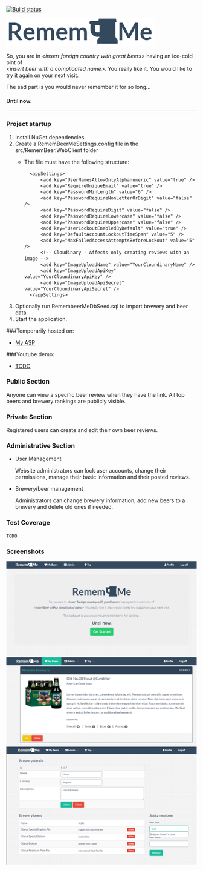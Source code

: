 ﻿[![Build status](https://ci.appveyor.com/api/projects/status/x8qjkqquq70j0t76?svg=true)](https://ci.appveyor.com/project/J0hnyBG/remembeerme)

![RememBeerMe Logo](docs/img/remembeerme-logo.PNG)

<p>So, you are in <em>&lt;insert foreign country with great beers&gt;</em> having an ice-cold pint of <br> <em>&lt;insert beer with a complicated name&gt;</em>. You really like it. 
           You would like to try it again on your next visit.
       </p>
<p>The sad part is you would never remember it for so long...</p>
       
#### Until now.

<hr/>

### Project startup
 1. Install NuGet dependencies
 2. Create a RememBeerMeSettings.config file in the src/RememBeer.WebClient folder
    - The file must have the following structure: 
    
            <appSettings>   
                <add key="UserNamesAllowOnlyAlphanumeric" value="true" />
                <add key="RequireUniqueEmail" value="true" />
                <add key="PasswordMinLength" value="6" />
                <add key="PasswordRequireNonLetterOrDigit" value="false" />
                <add key="PasswordRequireDigit" value="false" />
                <add key="PasswordRequireLowercase" value="false" />
                <add key="PasswordRequireUppercase" value="false" />
                <add key="UserLockoutEnabledByDefault" value="true" />
                <add key="DefaultAccountLockoutTimeSpan" value="5" />
                <add key="MaxFailedAccessAttemptsBeforeLockout" value="5" />
                <!-- Cloudinary - Affects only creating reviews with an image -->
                <add key="ImageUploadName" value="YourCloundinaryName" />
                <add key="ImageUploadApiKey" value="YourCloundinaryApiKey" />
                <add key="ImageUploadApiSecret" value="YourCloundinaryApiSecret" />
            </appSettings>
            
3. Optionally run RemembeerMeDbSeed.sql to import brewery and beer data.
4. Start the application.

###Temporarily hosted on:
- [My ASP](http://j0hnybg-001-site1.dtempurl.com/)
 
###Youtube demo:
 - [TODO]()
 
### Public Section
 
 Anyone can view a specific beer review when they have the link. All top beers and brewery rankings are publicly visible.
 
### Private Section
 
 Registered users can create and edit their own beer reviews.
 
### Administrative Section
 
   * User Management
   
     Website administrators can lock user accounts, change their permissions, manage their basic information and their posted reviews.
     
   * Brewery/beer management
   
     Administrators can change brewery information, add new beers to a brewery and delete old ones if needed.
     
### Test Coverage
    TODO
    
### Screenshots
![home](docs/img/home-screen.PNG)
![beer review](docs/img/review.PNG)
![brewery editing](docs/img/brewery-details.PNG)